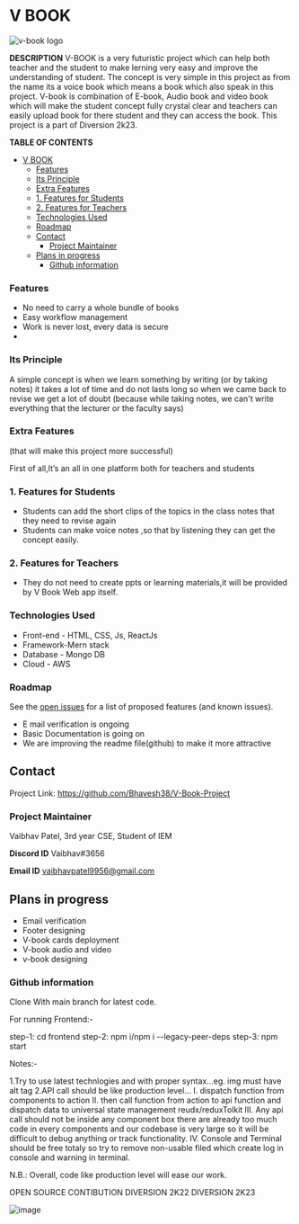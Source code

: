 # V BOOK

![v-book logo](https://user-images.githubusercontent.com/88141521/217517475-f282fa18-95af-48be-92ac-c5508a24b1dd.png)


**DESCRIPTION**
V-BOOK is a very futuristic project which can help both teacher and the student to make lerning very easy and improve the understanding of student. The concept is very simple in this project as from the name its a voice book which means a book which also speak in this project. V-book is combination of E-book, Audio book and video book which will make the student concept fully crystal clear and teachers can easily upload book for there student and they can access the book. 
This project is a part of Diversion 2k23.

**TABLE OF CONTENTS**

- [V BOOK](#v-book)
    - [Features](#features)
    - [Its Principle](#its-principle)
    - [Extra Features](#extra-features)
    - [1. Features for Students](#1-features-for-students)
    - [2. Features for Teachers](#2-features-for-teachers)
    - [Technologies Used](#technologies-used)
    - [Roadmap](#roadmap)
  - [Contact](#contact)
    - [Project Maintainer](#project-maintainer)
  - [Plans in progress](#plans-in-progress)
    - [Github information](#github-information)

### Features
- No need to carry a whole bundle of books 
- Easy workflow management
- Work is never lost, every data is secure 
- 
### Its Principle
A simple concept is when we learn something by writing (or by taking notes) it takes a
lot of time and do not lasts long so when we came back to revise we get a lot of doubt
(because while taking notes, we can't write everything that the lecturer or the faculty
says) 



### Extra Features 
(that will make this project more successful)

First of all,It’s an all in one platform both for teachers and students

### 1. Features for Students
- Students can add the short clips of the topics in the class notes that they need to revise again
- Students can make voice notes ,so that by listening they can get the concept easily.


### 2. Features for Teachers
- They do not need to create ppts or learning materials,it will be provided by V Book Web app itself.

### Technologies Used
- Front-end - HTML, CSS, Js, ReactJs
- Framework-Mern stack
- Database - Mongo DB
- Cloud - AWS



### Roadmap

See the [open issues](https://github.com/Bhavesh38/V-Book-Project) for a list of proposed features (and known issues).
- E mail verification is ongoing
- Basic Documentation is going on
- We are improving the readme file(github) to make it more attractive 

## Contact

Project Link: https://github.com/Bhavesh38/V-Book-Project

### Project Maintainer

Vaibhav Patel,
3rd year CSE,
Student of IEM 


**Discord ID** Vaibhav#3656

**Email ID**   vaibhavpatel9956@gmail.com

## Plans in progress
- Email verification
- Footer designing
- V-book cards deployment 
- V-book audio and video 
- v-book designing 



### Github information 

Clone With main branch for latest code.

For running Frontend:-

step-1: cd frontend
step-2: npm i/npm i --legacy-peer-deps
step-3: npm start

Notes:- 

1.Try to use latest technlogies and with proper syntax...eg. img must have alt tag
2.API call should be like production level...
    I. dispatch function from components to action
    II. then call function from action to api function and dispatch data to universal state 
     management reudx/reduxTolkit
    III. Any api call should not be inside any component box there are already too much 
     code in every components and our codebase is very large so it will be difficult to debug anything or track functionality.
     IV. Console and Terminal should be free totaly so try to remove non-usable filed which create log in console and warning in terminal.

N.B.: Overall, code like production level will ease our work.

OPEN SOURCE CONTIBUTION
DIVERSION 2K22
DIVERSION 2K23

![image](https://user-images.githubusercontent.com/93031723/217026084-3df4ef93-b084-482b-b813-d73c749de6c8.png)
